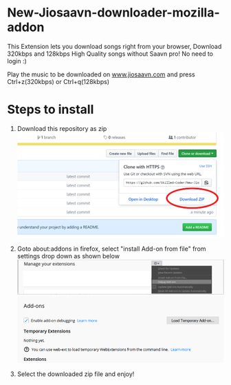 # New-Jiosaavn-downloader-mozilla-addon
This Extension lets you download songs right from your browser, Download 320kbps and 128kbps High Quality songs without Saavn pro!
No need to login :)

Play the music to be downloaded on www.jiosaavn.com and press Ctrl+z(320kbps) or Ctrl+q(128kbps)

# Steps to install
1. Download this repository as zip
![Screenshot](zip.png)

2. Goto about:addons in firefox, select "install Add-on from file" from settings drop down as shown below
![Screenshot](install.png)
![Screenshot](install2.png)
3. Select the downloaded zip file and enjoy!
